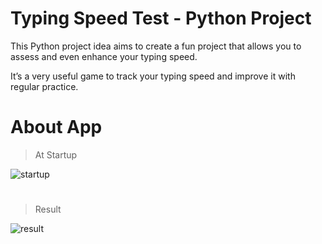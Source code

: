 # Typing Speed Test - Python Project

This Python project idea aims to create a fun project that allows you to assess and even enhance your typing speed.

It’s a very useful game to track your typing speed and improve it with regular practice.

# About App

>At Startup

![startup](https://user-images.githubusercontent.com/98692513/221424626-350bf884-ac33-410f-b5f8-31642126f932.jpg)

#

>Result

![result](https://user-images.githubusercontent.com/98692513/221424667-a5282d70-ac26-4c8d-ae24-8d6c5a24c91e.jpg)
